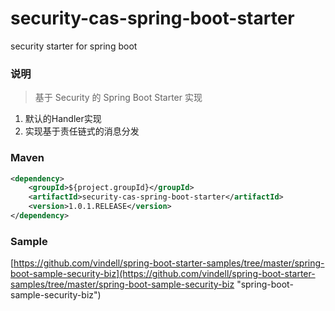 # security-cas-spring-boot-starter
security starter for spring boot

### 说明


 > 基于 Security 的 Spring Boot Starter 实现

1. 默认的Handler实现
2. 实现基于责任链式的消息分发

### Maven

``` xml
<dependency>
	<groupId>${project.groupId}</groupId>
	<artifactId>security-cas-spring-boot-starter</artifactId>
	<version>1.0.1.RELEASE</version>
</dependency>
```

### Sample

[https://github.com/vindell/spring-boot-starter-samples/tree/master/spring-boot-sample-security-biz](https://github.com/vindell/spring-boot-starter-samples/tree/master/spring-boot-sample-security-biz "spring-boot-sample-security-biz")

